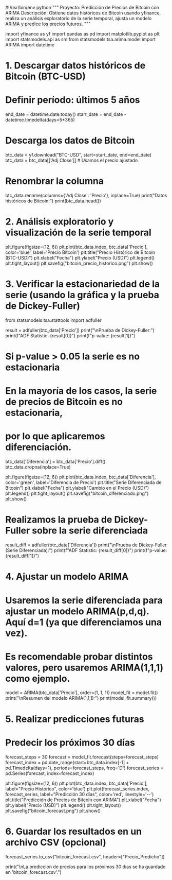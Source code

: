 #!/usr/bin/env python
"""
Proyecto: Predicción de Precios de Bitcoin con ARIMA
Descripción: Obtiene datos históricos de Bitcoin usando yfinance, 
realiza un análisis exploratorio de la serie temporal, ajusta un modelo ARIMA 
y predice los precios futuros.
"""

import yfinance as yf
import pandas as pd
import matplotlib.pyplot as plt
import statsmodels.api as sm
from statsmodels.tsa.arima.model import ARIMA
import datetime

# 1. Descargar datos históricos de Bitcoin (BTC-USD)
# Definir período: últimos 5 años
end_date = datetime.date.today()
start_date = end_date - datetime.timedelta(days=5*365)

# Descarga los datos de Bitcoin
btc_data = yf.download("BTC-USD", start=start_date, end=end_date)
btc_data = btc_data[['Adj Close']]  # Usamos el precio ajustado

# Renombrar la columna
btc_data.rename(columns={'Adj Close': 'Precio'}, inplace=True)
print("Datos históricos de Bitcoin:")
print(btc_data.head())

# 2. Análisis exploratorio y visualización de la serie temporal
plt.figure(figsize=(12, 6))
plt.plot(btc_data.index, btc_data['Precio'], color='blue', label='Precio Bitcoin')
plt.title("Precio Histórico de Bitcoin (BTC-USD)")
plt.xlabel("Fecha")
plt.ylabel("Precio (USD)")
plt.legend()
plt.tight_layout()
plt.savefig("bitcoin_precio_historico.png")
plt.show()

# 3. Verificar la estacionariedad de la serie (usando la gráfica y la prueba de Dickey-Fuller)
from statsmodels.tsa.stattools import adfuller

result = adfuller(btc_data['Precio'])
print("\nPrueba de Dickey-Fuller:")
print(f"ADF Statistic: {result[0]}")
print(f"p-value: {result[1]}")
# Si p-value > 0.05 la serie es no estacionaria

# En la mayoría de los casos, la serie de precios de Bitcoin es no estacionaria,
# por lo que aplicaremos diferenciación.
btc_data['Diferencia'] = btc_data['Precio'].diff()
btc_data.dropna(inplace=True)

plt.figure(figsize=(12, 6))
plt.plot(btc_data.index, btc_data['Diferencia'], color='green', label='Diferencia de Precio')
plt.title("Serie Diferenciada de Bitcoin")
plt.xlabel("Fecha")
plt.ylabel("Cambio en el Precio (USD)")
plt.legend()
plt.tight_layout()
plt.savefig("bitcoin_diferenciado.png")
plt.show()

# Realizamos la prueba de Dickey-Fuller sobre la serie diferenciada
result_diff = adfuller(btc_data['Diferencia'])
print("\nPrueba de Dickey-Fuller (Serie Diferenciada):")
print(f"ADF Statistic: {result_diff[0]}")
print(f"p-value: {result_diff[1]}")

# 4. Ajustar un modelo ARIMA
# Usaremos la serie diferenciada para ajustar un modelo ARIMA(p,d,q). Aquí d=1 (ya que diferenciamos una vez).
# Es recomendable probar distintos valores, pero usaremos ARIMA(1,1,1) como ejemplo.
model = ARIMA(btc_data['Precio'], order=(1, 1, 1))
model_fit = model.fit()
print("\nResumen del modelo ARIMA(1,1,1):")
print(model_fit.summary())

# 5. Realizar predicciones futuras
# Predecir los próximos 30 días
forecast_steps = 30
forecast = model_fit.forecast(steps=forecast_steps)
forecast_index = pd.date_range(start=btc_data.index[-1] + pd.Timedelta(days=1), periods=forecast_steps, freq='D')
forecast_series = pd.Series(forecast, index=forecast_index)

plt.figure(figsize=(12, 6))
plt.plot(btc_data.index, btc_data['Precio'], label="Precio Histórico", color='blue')
plt.plot(forecast_series.index, forecast_series, label="Predicción 30 días", color='red', linestyle='--')
plt.title("Predicción de Precios de Bitcoin con ARIMA")
plt.xlabel("Fecha")
plt.ylabel("Precio (USD)")
plt.legend()
plt.tight_layout()
plt.savefig("bitcoin_forecast.png")
plt.show()

# 6. Guardar los resultados en un archivo CSV (opcional)
forecast_series.to_csv("bitcoin_forecast.csv", header=["Precio_Predicho"])

print("\nLa predicción de precios para los próximos 30 días se ha guardado en 'bitcoin_forecast.csv'.")
